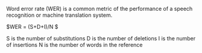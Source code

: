 Word error rate (WER) is a common metric of the performance of a speech recognition or machine translation system.

$WER = (S+D+I)/N $

S is the number of substitutions
D is the number of deletions
I is the number of insertions
N is the number of words in the reference
